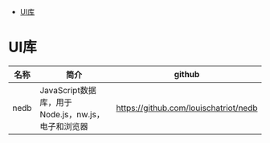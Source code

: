 <!-- TOC -->

- [UI库](#ui库)

<!-- /TOC -->

# UI库

名称 | 简介 | github
---------|----------|---------
nedb| JavaScript数据库，用于Node.js，nw.js，电子和浏览器 |  https://github.com/louischatriot/nedb